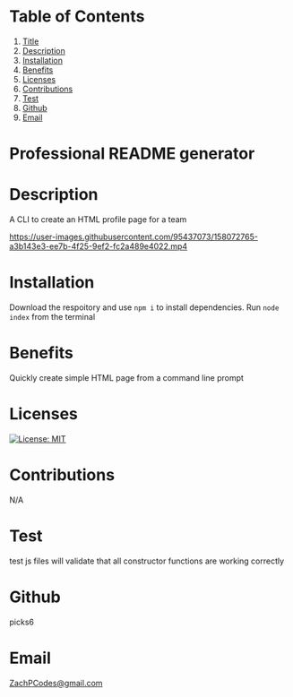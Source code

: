 # Table of Contents
  1. [Title](#Title)
  2. [Description](#Description)
  3. [Installation](#Installation)
  4. [Benefits](#Benefits)
  5. [Licenses](#Licenses)
  6. [Contributions](#Contributions)
  7. [Test](#Test)
  8. [Github](#Github)
  9. [Email](#Email)
  
  # Professional README generator
# Description
A CLI to create an HTML profile page for a team



https://user-images.githubusercontent.com/95437073/158072765-a3b143e3-ee7b-4f25-9ef2-fc2a489e4022.mp4



# Installation
Download the respoitory and use `npm i` to install dependencies. Run `node index` from the terminal
# Benefits
Quickly create simple HTML page from a command line prompt
# Licenses
[![License: MIT](https://img.shields.io/badge/License-MIT-yellow.svg)](https://opensource.org/licenses/MIT)
# Contributions
N/A
# Test
test js files will validate that all constructor functions are working correctly
# Github
picks6
# Email
ZachPCodes@gmail.com
